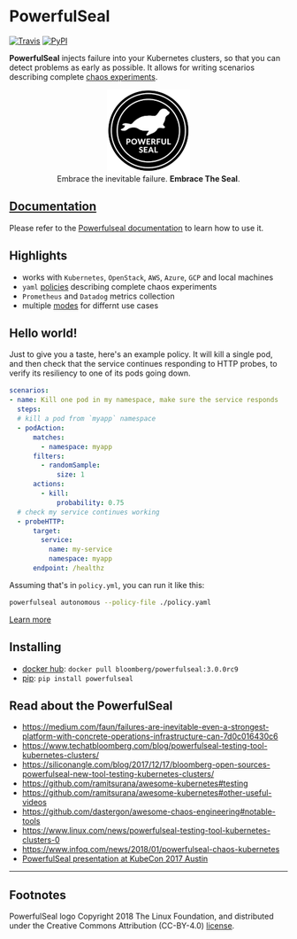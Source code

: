 
# PowerfulSeal

[![Travis](https://img.shields.io/travis/bloomberg/powerfulseal.svg)](https://travis-ci.com/bloomberg/powerfulseal) [![PyPI](https://img.shields.io/pypi/v/powerfulseal.svg)](https://pypi.python.org/pypi/powerfulseal)

**PowerfulSeal** injects failure into your Kubernetes clusters, so that you can detect problems as early as possible. It allows for writing scenarios describing complete [chaos experiments](https://principlesofchaos.org).

<p align="center">
  <img src="docs/media/powerful-seal.png" alt="Powerful Seal Logo" width="150"></a>
  <br>
  Embrace the inevitable failure. <strong>Embrace The Seal</strong>.
  <br>
</p>

## [Documentation](https://bloomberg.github.io/powerfulseal)

Please refer to the [Powerfulseal documentation](https://bloomberg.github.io/powerfulseal) to learn how to use it.

## Highlights

- works with `Kubernetes`, `OpenStack`, `AWS`, `Azure`, `GCP` and local machines
- `yaml` [policies](https://bloomberg.github.io/powerfulseal/policies) describing complete chaos experiments
- `Prometheus` and `Datadog` metrics collection
- multiple [modes](https://bloomberg.github.io/powerfulseal/modes) for differnt use cases


## Hello world!

Just to give you a taste, here's an example policy. It will kill a single pod, and then check that the service continues responding to HTTP probes, to verify its resiliency to one of its pods going down.

```yaml
scenarios:
- name: Kill one pod in my namespace, make sure the service responds
  steps:
  # kill a pod from `myapp` namespace
  - podAction:
      matches:
        - namespace: myapp
      filters:
        - randomSample:
            size: 1
      actions:
        - kill:
            probability: 0.75
  # check my service continues working
  - probeHTTP:
      target:
        service:
          name: my-service
          namespace: myapp
      endpoint: /healthz
```

Assuming that's in `policy.yml`, you can run it like this:

```sh
powerfulseal autonomous --policy-file ./policy.yaml
```

[Learn more](https://bloomberg.github.io/powerfulseal)

## Installing

- [docker hub](https://hub.docker.com/r/bloomberg/powerfulseal/tags): `docker pull bloomberg/powerfulseal:3.0.0rc9`
- [pip](https://pypi.org/project/powerfulseal/): `pip install powerfulseal`


## Read about the PowerfulSeal

- https://medium.com/faun/failures-are-inevitable-even-a-strongest-platform-with-concrete-operations-infrastructure-can-7d0c016430c6
- https://www.techatbloomberg.com/blog/powerfulseal-testing-tool-kubernetes-clusters/
- https://siliconangle.com/blog/2017/12/17/bloomberg-open-sources-powerfulseal-new-tool-testing-kubernetes-clusters/
- https://github.com/ramitsurana/awesome-kubernetes#testing
- https://github.com/ramitsurana/awesome-kubernetes#other-useful-videos
- https://github.com/dastergon/awesome-chaos-engineering#notable-tools
- https://www.linux.com/news/powerfulseal-testing-tool-kubernetes-clusters-0
- https://www.infoq.com/news/2018/01/powerfulseal-chaos-kubernetes
- [PowerfulSeal presentation at KubeCon 2017 Austin](https://youtu.be/00BMn0UjsG4)

---

## Footnotes

PowerfulSeal logo Copyright 2018 The Linux Foundation, and distributed under the Creative Commons Attribution (CC-BY-4.0) [license](https://creativecommons.org/licenses/by/4.0/legalcode).
